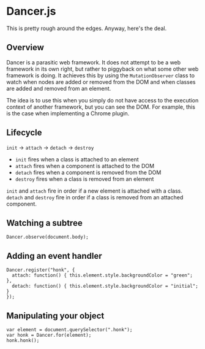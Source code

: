 # Dancer.js

This is pretty rough around the edges. Anyway, here's the deal.

## Overview
Dancer is a parasitic web framework.  It does not attempt to be a web framework
in its own right, but rather to piggyback on what some other web framework is
doing.  It achieves this by using the `MutationObserver` class to watch when nodes
are added or removed from the DOM and when classes are added and removed from an
element.

The idea is to use this when you simply do not have access to the execution
context of another framework, but you can see the DOM.  For example, this is the case
when implementing a Chrome plugin.

## Lifecycle
`init` -> `attach` -> `detach` -> `destroy`

* `init` fires when a class is attached to an element
* `attach` fires when a component is attached to the DOM
* `detach` fires when a component is removed from the DOM
* `destroy` fires when a class is removed from an element

`init` and `attach` fire in order if a new element is attached with a class.
`detach` and `destroy` fire in order if a class is removed from an attached component.

## Watching a subtree
```
Dancer.observe(document.body);
```

## Adding an event handler
```
Dancer.register("honk", {
  attach: function() { this.element.style.backgroundColor = "green"; },
  detach: function() { this.element.style.backgroundColor = "initial"; }
});
```

## Manipulating your object
```
var element = document.querySelector(".honk");
var honk = Dancer.for(element);
honk.honk();
```
